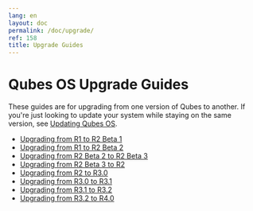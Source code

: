 ```yaml
---
lang: en
layout: doc
permalink: /doc/upgrade/
ref: 158
title: Upgrade Guides
---
```


Qubes OS Upgrade Guides
=======================

These guides are for upgrading from one version of Qubes to another.
If you're just looking to update your system while staying on the same version, see [Updating Qubes OS].

* [Upgrading from R1 to R2 Beta 1](/doc/upgrade-to-r2b1/)
* [Upgrading from R1 to R2 Beta 2](/doc/upgrade-to-r2b2/)
* [Upgrading from R2 Beta 2 to R2 Beta 3](/doc/upgrade-to-r2b3/)
* [Upgrading from R2 Beta 3 to R2](/doc/upgrade-to-r2/)
* [Upgrading from R2 to R3.0](/doc/upgrade-to-r3.0/)
* [Upgrading from R3.0 to R3.1](/doc/upgrade-to-r3.1/)
* [Upgrading from R3.1 to R3.2](/doc/upgrade-to-r3.2/)
* [Upgrading from R3.2 to R4.0](/doc/upgrade-to-r4.0/)

[Updating Qubes OS]: /doc/updating-qubes-os/
